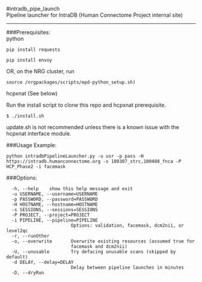 #intradb_pipe_launch  
Pipeline launcher for IntraDB (Human Connectome Project internal site)  

----

###Prerequisites:  
python  
```
pip install requests
```
```
pip install envoy
```
OR, on the NRG cluster, run
```
source /nrgpackages/scripts/epd-python_setup.sh)  
```
hcpxnat (See below)

Run the install script to clone this repo and hcpxnat prerequisite.
```
$ ./install.sh  
```
update.sh is not recommended unless there is a known issue with the hcpxnat interface module.

###Usage Example:  
```
python intradbPipelineLauncher.py -u usr -p pass -H https://intradb.humanconnectome.org -s 100307_strc,100408_fnca -P HCP_Phase2 -i facemask
```

###Options:  
```
  -h, --help    show this help message and exit
  -u USERNAME, --username=USERNAME
  -p PASSWORD, --password=PASSWORD
  -H HOSTNAME, --hostname=HOSTNAME
  -s SESSIONS, --sessions=SESSIONS
  -P PROJECT, --project=PROJECT
  -i PIPELINE, --pipeline=PIPELINE
                        Options: validation, facemask, dcm2nii, or level2qc
  -r, --runOther        
  -o, --overwrite       Overwrite existing resources (assumed true for
                        facemask and dcm2nii)
  -U, --unusable        Try defacing unusable scans (skipped by default)
  -d DELAY, --delay=DELAY
                        Delay between pipeline launches in minutes
  -D, --dryRun          
```
